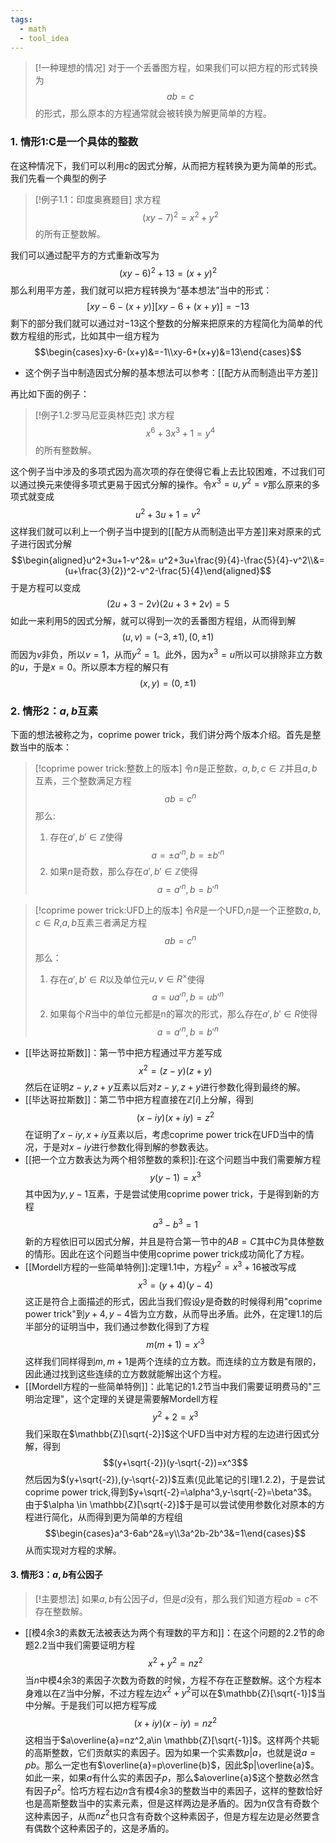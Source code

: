 ```yaml
---
tags:
  - math
  - tool_idea
---
```

> [!一种理想的情况]
> 对于一个丢番图方程，如果我们可以把方程的形式转换为$$ab=c$$的形式，那么原本的方程通常就会被转换为解更简单的方程。

### 1. 情形1:C是一个具体的整数

在这种情况下，我们可以利用$c$的因式分解，从而把方程转换为更为简单的形式。我们先看一个典型的例子

> [!例子1.1：印度奥赛题目]
> 求方程$$(xy-7)^2=x^2+y^2$$的所有正整数解。

我们可以通过配平方的方式重新改写为$$(xy-6)^2+13=(x+y)^2$$那么利用平方差，我们就可以把方程转换为“基本想法”当中的形式：$$[xy-6-(x+y)][xy-6+(x+y)]=-13$$剩下的部分我们就可以通过对$-13$这个整数的分解来把原来的方程简化为简单的代数方程组的形式，比如其中一组方程为$$\begin{cases}xy-6-(x+y)&=-1\\xy-6+(x+y)&=13\end{cases}$$

* 这个例子当中制造因式分解的基本想法可以参考：[[配方从而制造出平方差]]

再比如下面的例子：

> [!例子1.2:罗马尼亚奥林匹克]
> 求方程$$x^6+3x^3+1=y^4$$的所有整数解。

这个例子当中涉及的多项式因为高次项的存在使得它看上去比较困难，不过我们可以通过换元来使得多项式更易于因式分解的操作。令$x^3=u,y^2=v$那么原来的多项式就变成$$u^2+3u+1=v^2$$这样我们就可以利上一个例子当中提到的[[配方从而制造出平方差]]来对原来的式子进行因式分解$$\begin{aligned}u^2+3u+1-v^2&= u^2+3u+\frac{9}{4}-\frac{5}{4}-v^2\\&= (u+\frac{3}{2})^2-v^2-\frac{5}{4}\end{aligned}$$于是方程可以变成$$(2u+3-2v)(2u+3+2v)=5$$如此一来利用$5$的因式分解，就可以得到一次的丢番图方程组，从而得到解$$(u,v)=(-3,\pm1),(0,\pm1)$$而因为$v$非负，所以$v=1$，从而$y^2=1$。此外，因为$x^3=u$所以可以排除非立方数的$u$，于是$x=0$。所以原本方程的解只有$$(x,y)=(0,\pm1)$$
### 2. 情形2：$a,b$互素

下面的想法被称之为，coprime power trick，我们讲分两个版本介绍。首先是整数当中的版本：

> [!coprime power trick:整数上的版本]
> 令$n$是正整数，$a,b,c\in \mathbb{Z}$并且$a,b$互素，三个整数满足方程$$ab=c^n$$那么:
> 1. 存在$a',b'\in \mathbb{Z}$使得$$a=\pm a'^n,b=\pm b'^n$$
> 2. 如果$n$是奇数，那么存在$a',b'\in \mathbb{Z}$使得$$a= a'^n,b=b'^n$$

> [!coprime power trick:UFD上的版本]
> 令$R$是一个UFD,$n$是一个正整数$a,b,c\in R$,$a,b$互素三者满足方程$$ab=c^n$$那么：
> 1. 存在$a',b' \in R$以及单位元$u,v \in R^{\times}$使得$$a=ua'^n,b=ub'^n$$
> 2. 如果每个$R$当中的单位元都是n的幂次的形式，那么存在$a',b' \in R$使得$$a=a'^n,b=b'^n$$


* [[毕达哥拉斯数]]：第一节中把方程通过平方差写成$$x^2=(z-y)(z+y)$$然后在证明$z-y,z+y$互素以后对$z-y,z+y$进行参数化得到最终的解。
*  [[毕达哥拉斯数]]：第二节中把方程直接在$\mathbb{Z}[i]$上分解，得到$$(x-iy)(x+iy)=z^2$$在证明了$x-iy,x+iy$互素以后，考虑coprime power trick在UFD当中的情况，于是对$x-iy$进行参数化得到解的参数表达。
* [[把一个立方数表达为两个相邻整数的乘积]]:在这个问题当中我们需要解方程$$y(y-1)=x^3$$其中因为$y,y-1$互素，于是尝试使用coprime power trick，于是得到新的方程$$a^3-b^3=1$$新的方程依旧可以因式分解，并且是符合第一节中的$AB=C$其中$C$为具体整数的情形。因此在这个问题当中使用coprime power trick成功简化了方程。
* [[Mordell方程的一些简单特例]]:定理1.1中，方程$y^2=x^3+16$被改写成$$x^3=(y+4)(y-4)$$这正是符合上面描述的形式，因此当我们假设$y$是奇数的时候得利用"coprime power trick"到$y+4,y-4$皆为立方数，从而导出矛盾。此外，在定理1.1的后半部分的证明当中，我们通过参数化得到了方程$$m(m+1)=x'^3$$这样我们同样得到$m,m+1$是两个连续的立方数。而连续的立方数是有限的，因此通过找到这些连续的立方数就能解出这个方程。
* [[Mordell方程的一些简单特例]]：此笔记的1.2节当中我们需要证明费马的"三明治定理"，这个定理的关键是需要解Mordell方程$$y^2+2=x^3$$我们采取在$\mathbb{Z}[\sqrt{-2}]$这个UFD当中对方程的左边进行因式分解，得到$$(y+\sqrt{-2})(y-\sqrt{-2})=x^3$$然后因为$(y+\sqrt{-2}),(y-\sqrt{-2})$互素(见此笔记的引理1.2.2)，于是尝试coprime power trick,得到$y+\sqrt{-2}=\alpha^3,y-\sqrt{-2}=\beta^3$。由于$\alpha \in \mathbb{Z}[\sqrt{-2}]$于是可以尝试使用参数化对原本的方程进行简化，从而得到更为简单的方程组$$\begin{cases}a^3-6ab^2&=y\\3a^2b-2b^3&=1\end{cases}$$从而实现对方程的求解。
#### 3. 情形3：$a,b$有公因子

> [!主要想法]
> 如果$a,b$有公因子$d$，但是$d$没有，那么我们知道方程$ab=c$不存在整数解。

* [[模4余3的素数无法被表达为两个有理数的平方和]]：在这个问题的2.2节的命题2.2当中我们需要证明方程$$x^2+y^2=nz^2$$当$n$中模4余3的素因子次数为奇数的时候，方程不存在正整数解。这个方程本身难以在$\mathbb{Z}$当中分解，不过方程左边$x^2+y^2$可以在$\mathbb{Z}[\sqrt{-1}]$当中分解。于是我们可以把方程写成$$(x+iy)(x-iy)=nz^2$$这相当于$a\overline{a}=nz^2,a\in \mathbb{Z}[\sqrt{-1}]$。这样两个共轭的高斯整数，它们贡献实的素因子。因为如果一个实素数$p|a$，也就是说$a=pb$。那么一定也有$\overline{a}=p\overline{b}$，因此$p|\overline{a}$。如此一来，如果$a$有什么实的素因子$p$，那么$a\overline{a}$这个整数必然含有因子$p^2$。恰巧方程右边$n$含有模4余3的整数当中的素因子，这样的整数恰好也是高斯整数当中的实素元素，但是这样两边是矛盾的。因为n仅含有奇数个这种素因子，从而$nz^2$也只含有奇数个这种素因子，但是方程左边是必然要含有偶数个这种素因子的，这是矛盾的。
